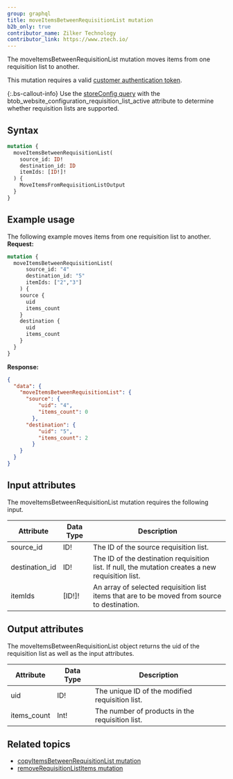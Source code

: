 ```yaml
---
group: graphql
title: moveItemsBetweenRequisitionList mutation
b2b_only: true
contributor_name: Zilker Technology
contributor_link: https://www.ztech.io/
---
```

The moveItemsBetweenRequisitionList mutation moves items from one requisition list to another.

This mutation requires a valid [customer authentication token]({{page.baseurl}}/graphql/mutations/generate-customer-token.html).

{:.bs-callout-info}
Use the [storeConfig query]({{page.baseurl}}/graphql/queries/store-config.html) with the btob_website_configuration_requisition_list_active attribute to determine whether requisition lists are supported.

## Syntax
```graphql
mutation {
  moveItemsBetweenRequisitionList(
    source_id: ID!
    destination_id: ID
    itemIds: [ID!]!
  ) {
    MoveItemsFromRequisitionListOutput
  }
}
```

## Example usage

The following example moves items from one requisition list to another.
**Request:**
``` graphql
mutation {
  moveItemsBetweenRequisitionList(
      source_id: "4"
      destination_id: "5"
      itemIds: ["2","3"]
    ) {
    source {
      uid
      items_count
    }
    destination {
      uid
      items_count
    }
  }
}
```
**Response:**
``` json
{
  "data": {
    "moveItemsBetweenRequisitionList": {
      "source": {
          "uid": "4",
          "items_count": 0
        },
      "destination": {
          "uid": "5",
          "items_count": 2
        }
    }
  }
}
```

## Input attributes

The moveItemsBetweenRequisitionList mutation requires the following input.

Attribute |  Data Type | Description
--- | --- | ---
source_id| ID! | The ID of the source requisition list.
destination_id| ID! | The ID of the destination requisition list. If null, the mutation creates a new requisition list.
itemIds| [ID!]! | An array of selected requisition list items that are to be moved from source to destination.

## Output attributes

The moveItemsBetweenRequisitionList object returns the uid of the requisition list as well as the input attributes.

Attribute |  Data Type | Description
--- | --- | ---
uid | ID! | The unique ID of the modified requisition list.
items_count | Int! | The number of products in the requisition list.

## Related topics

*  [copyItemsBetweenRequisitionList mutation]({{page.baseurl}}/graphql/mutations/copy-items-between-requisition-list.html)
*  [removeRequisitionListItems mutation]({{page.baseurl}}/graphql/mutations/remove-requisition-list-items.html)